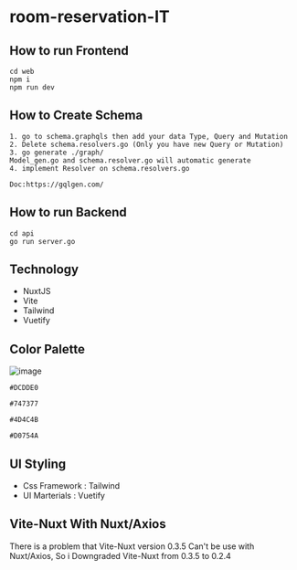 # room-reservation-IT

## How to run Frontend
```
cd web
npm i
npm run dev
```

## How to Create Schema
```
1. go to schema.graphqls then add your data Type, Query and Mutation
2. Delete schema.resolvers.go (Only you have new Query or Mutation)
3. go generate ./graph/
Model_gen.go and schema.resolver.go will automatic generate 
4. implement Resolver on schema.resolvers.go

Doc:https://gqlgen.com/
```

## How to run Backend
```
cd api
go run server.go
```

## Technology
- NuxtJS
- Vite
- Tailwind
- Vuetify

## Color Palette
![image](https://user-images.githubusercontent.com/54875724/167244726-1aa8ca6f-33b1-4484-a7fc-0e83aa023c57.png)

``` 
#DCDDE0
```
``` 
#747377
```
``` 
#4D4C4B
```
``` 
#D0754A
```

## UI Styling
- Css Framework : Tailwind
- UI Marterials : Vuetify 

## Vite-Nuxt With Nuxt/Axios
There is a problem that Vite-Nuxt version 0.3.5 Can't be use with Nuxt/Axios,
So i Downgraded Vite-Nuxt from 0.3.5 to 0.2.4

